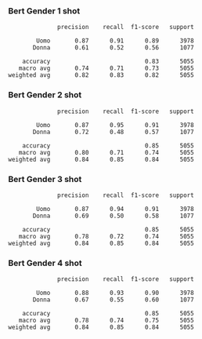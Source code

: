 ### Bert Gender 1 shot
                  precision    recall  f1-score   support
    
            Uomo       0.87      0.91      0.89      3978
           Donna       0.61      0.52      0.56      1077
    
        accuracy                           0.83      5055
       macro avg       0.74      0.71      0.73      5055
    weighted avg       0.82      0.83      0.82      5055

### Bert Gender 2 shot

                  precision    recall  f1-score   support
    
            Uomo       0.87      0.95      0.91      3978
           Donna       0.72      0.48      0.57      1077
    
        accuracy                           0.85      5055
       macro avg       0.80      0.71      0.74      5055
    weighted avg       0.84      0.85      0.84      5055


### Bert Gender 3 shot
                  precision    recall  f1-score   support
    
            Uomo       0.87      0.94      0.91      3978
           Donna       0.69      0.50      0.58      1077
    
        accuracy                           0.85      5055
       macro avg       0.78      0.72      0.74      5055
    weighted avg       0.84      0.85      0.84      5055

### Bert Gender 4 shot
                  precision    recall  f1-score   support
    
            Uomo       0.88      0.93      0.90      3978
           Donna       0.67      0.55      0.60      1077
    
        accuracy                           0.85      5055
       macro avg       0.78      0.74      0.75      5055
    weighted avg       0.84      0.85      0.84      5055



